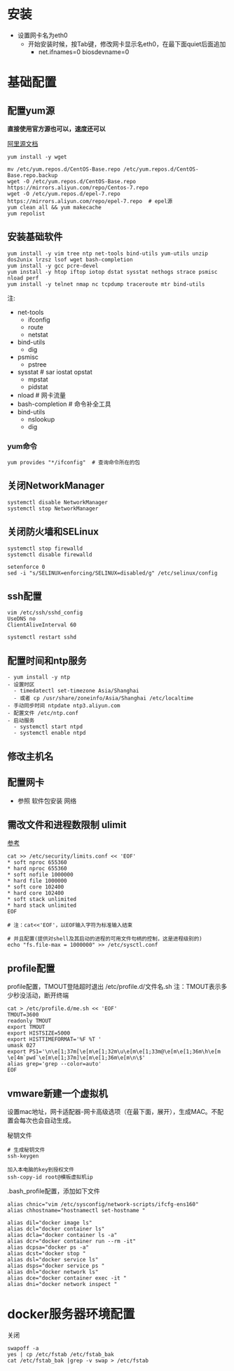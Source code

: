 # 安装
* 设置网卡名为eth0
  * 开始安装时候，按Tab键，修改网卡显示名eth0，在最下面quiet后面追加
      * net.ifnames=0 biosdevname=0

# 基础配置
## 配置yum源
**直接使用官方源也可以，速度还可以**

[阿里源文档](https://developer.aliyun.com/mirror/centos?spm=a2c6h.13651102.0.0.3e221b111DMGEx)
```
yum install -y wget

mv /etc/yum.repos.d/CentOS-Base.repo /etc/yum.repos.d/CentOS-Base.repo.backup
wget -O /etc/yum.repos.d/CentOS-Base.repo https://mirrors.aliyun.com/repo/Centos-7.repo
wget -O /etc/yum.repos.d/epel-7.repo https://mirrors.aliyun.com/repo/epel-7.repo  # epel源
yum clean all && yum makecache
yum repolist
```

## 安装基础软件
```shell
yum install -y vim tree ntp net-tools bind-utils yum-utils unzip dos2unix lrzsz lsof wget bash-completion
yum install -y gcc pcre-devel
yum install -y htop iftop iotop dstat sysstat nethogs strace psmisc nload perf
yum install -y telnet nmap nc tcpdump traceroute mtr bind-utils
```
注:
* net-tools
  - ifconfig
  - route
  - netstat
* bind-utils
  - dig
* psmisc
  - pstree
* sysstat # sar iostat opstat
  - mpstat
  - pidstat
* nload # 网卡流量
* bash-completion # 命令补全工具
* bind-utils
  - nslookup
  - dig

### yum命令
```
yum provides "*/ifconfig"  # 查询命令所在的包
```

## 关闭NetworkManager
```shell
systemctl disable NetworkManager
systemctl stop NetworkManager
```

## 关闭防火墙和SELinux
```shell
systemctl stop firewalld
systemctl disable firewalld

setenforce 0
sed -i "s/SELINUX=enforcing/SELINUX=disabled/g" /etc/selinux/config
```

## ssh配置
```shell
vim /etc/ssh/sshd_config
UseDNS no
ClientAliveInterval 60

systemctl restart sshd
```

## 配置时间和ntp服务
```
- yum install -y ntp
- 设置时区
  - timedatectl set-timezone Asia/Shanghai
  - 或者 cp /usr/share/zoneinfo/Asia/Shanghai /etc/localtime
- 手动同步时间 ntpdate ntp3.aliyun.com
- 配置文件 /etc/ntp.conf
- 启动服务
  - systemctl start ntpd
  - systemctl enable ntpd
```

## 修改主机名

## 配置网卡
- 参照 软件包安装 网络

## 需改文件和进程数限制 ulimit
[参考](https://www.jianshu.com/p/2c398f08a0e2)
```shell
cat >> /etc/security/limits.conf << 'EOF'
* soft nproc 655360
* hard nproc 655360
* soft nofile 1000000
* hard file 1000000
* soft core 102400
* hard core 102400
* soft stack unlimited
* hard stack unlimited
EOF

# 注：cat<<'EOF'，以EOF输入字符为标准输入结束

# 并且配置(提供对shell及其启动的进程的可用文件句柄的控制，这是进程级别的)
echo "fs.file-max = 1000000" >> /etc/sysctl.conf
```

## profile配置
profile配置，TMOUT登陆超时退出
/etc/profile.d/文件名.sh
注：TMOUT表示多少秒没活动，断开终端
```shell
cat > /etc/profile.d/me.sh << 'EOF'
TMOUT=3600
readonly TMOUT
export TMOUT
export HISTSIZE=5000
export HISTTIMEFORMAT='%F %T '
umask 027
export PS1='\n\e[1;37m[\e[m\e[1;32m\u\e[m\e[1;33m@\e[m\e[1;36m\h\e[m \e[4m`pwd`\e[m\e[1;37m]\e[m\e[1;36m\e[m\n\$'
alias grep='grep --color=auto'
EOF
```

## vmware新建一个虚拟机
设置mac地址，网卡适配器-网卡高级选项（在最下面，展开），生成MAC。不配置会每次也会自动生成。

秘钥文件
```
# 生成秘钥文件
ssh-keygen

加入本电脑的key到授权文件
ssh-copy-id root@模板虚拟机ip
```
.bash_profile配置，添加如下文件
```
alias chnic="vim /etc/sysconfig/network-scripts/ifcfg-ens160"
alias chhostname="hostnamectl set-hostname "

alias dil="docker image ls"
alias dcl="docker container ls"
alias dcla="docker container ls -a"
alias dcr="docker container run --rm -it"
alias dcpsa="docker ps -a"
alias dcst="docker stop "
alias dsl="docker service ls"
alias dsps="docker service ps "
alias dnl="docker network ls"
alias dce="docker container exec -it "
alias dni="docker network inspect "
```

# docker服务器环境配置
关闭
```shell
swapoff -a
yes | cp /etc/fstab /etc/fstab_bak
cat /etc/fstab_bak |grep -v swap > /etc/fstab
```
